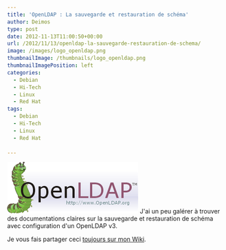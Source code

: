 ```yaml
---
title: 'OpenLDAP : La sauvegarde et restauration de schéma'
author: Deimos
type: post
date: 2012-11-13T11:00:50+00:00
url: /2012/11/13/openldap-la-sauvegarde-restauration-de-schema/
image: /images/logo_openldap.png
thumbnailImage: /thumbnails/logo_openldap.png
thumbnailImagePosition: left
categories:
  - Debian
  - Hi-Tech
  - Linux
  - Red Hat
tags:
  - Debian
  - Hi-Tech
  - Linux
  - Red Hat

---
```

![OpenLDAP-logo](/images/logo_openldap.png)
J'ai un peu galérer à trouver des documentations claires sur la sauvegarde et restauration de schéma avec configuration d'un OpenLDAP v3.

Je vous fais partager ceci [toujours sur mon Wiki](http://wiki.deimos.fr/LDAP_:_Installation_et_configuration_d%27un_Annuaire_LDAP#Sauvegarde_d.E2.80.99une_base_de_donn.C3.A9es_LDAP).